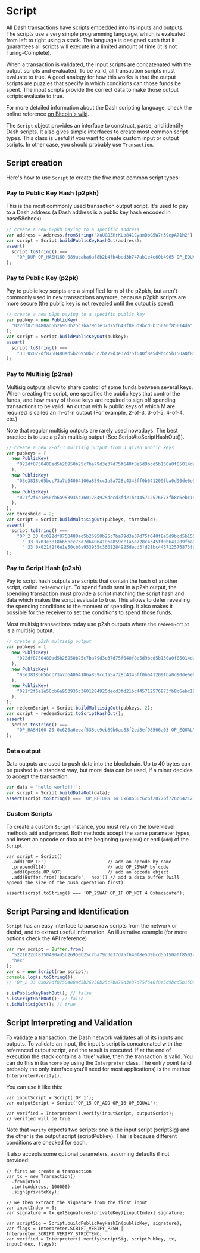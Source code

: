 # Script

All Dash transactions have scripts embedded into its inputs and outputs. The scripts use a very simple programming language, which is evaluated from left to right using a stack. The language is designed such that it guarantees all scripts will execute in a limited amount of time (it is not Turing-Complete).

When a transaction is validated, the input scripts are concatenated with the output scripts and evaluated. To be valid, all transaction scripts must evaluate to true. A good analogy for how this works is that the output scripts are puzzles that specify in which conditions can those funds be spent. The input scripts provide the correct data to make those output scripts evaluate to true.

For more detailed information about the Dash scripting language, check the online reference [on Bitcoin's wiki](https://en.bitcoin.it/wiki/Script).

The `Script` object provides an interface to construct, parse, and identify Dash scripts. It also gives simple interfaces to create most common script types. This class is useful if you want to create custom input or output scripts. In other case, you should probably use `Transaction`.

## Script creation

Here's how to use `Script` to create the five most common script types:

### Pay to Public Key Hash (p2pkh)

This is the most commonly used transaction output script. It's used to pay to a Dash address (a Dash address is a public key hash encoded in base58check)

```javascript
// create a new p2pkh paying to a specific address
var address = Address.fromString("XuUGDZHrKLo841CyamDbG5W7n59epA71h2");
var script = Script.buildPublicKeyHashOut(address);
assert(
  script.toString() ===
    "OP_DUP OP_HASH160 089acaba6af8b2b4fb4bed3b747ab1e4e60b4965 OP_EQUALVERIFY OP_CHECKSIG"
);
```

### Pay to Public Key (p2pk)

Pay to public key scripts are a simplified form of the p2pkh, but aren't commonly used in new transactions anymore, because p2pkh scripts are more secure (the public key is not revealed until the output is spent).

```javascript
// create a new p2pk paying to a specific public key
var pubkey = new PublicKey(
  "022df8750480ad5b26950b25c7ba79d3e37d75f640f8e5d9bcd5b150a0f85014da"
);
var script = Script.buildPublicKeyOut(pubkey);
assert(
  script.toString() ===
    "33 0x022df8750480ad5b26950b25c7ba79d3e37d75f640f8e5d9bcd5b150a0f85014da OP_CHECKSIG"
);
```

### Pay to Multisig (p2ms)

Multisig outputs allow to share control of some funds between several keys. When creating the script, one specifies the public keys that control the funds, and how many of those keys are required to sign off spending transactions to be valid. An output with N public keys of which M are required is called an m-of-n output (For example, 2-of-3, 3-of-5, 4-of-4, etc.)

Note that regular multisig outputs are rarely used nowadays. The best practice is to use a p2sh multisig output (See Script#toScriptHashOut()).

```javascript
// create a new 2-of-3 multisig output from 3 given public keys
var pubkeys = [
  new PublicKey(
    "022df8750480ad5b26950b25c7ba79d3e37d75f640f8e5d9bcd5b150a0f85014da"
  ),
  new PublicKey(
    "03e3818b65bcc73a7d64064106a859cc1a5a728c4345ff0b641209fba0d90de6e9"
  ),
  new PublicKey(
    "021f2f6e1e50cb6a953935c3601284925decd3fd21bc445712576873fb8c6ebc18"
  ),
];
var threshold = 2;
var script = Script.buildMultisigOut(pubkeys, threshold);
assert(
  script.toString() ===
    "OP_2 33 0x022df8750480ad5b26950b25c7ba79d3e37d75f640f8e5d9bcd5b150a0f85014da" +
      " 33 0x03e3818b65bcc73a7d64064106a859cc1a5a728c4345ff0b641209fba0d90de6e9" +
      " 33 0x021f2f6e1e50cb6a953935c3601284925decd3fd21bc445712576873fb8c6ebc18 OP_3 OP_CHECKMULTISIG"
);
```

### Pay to Script Hash (p2sh)

Pay to script hash outputs are scripts that contain the hash of another script, called `redeemScript`. To spend funds sent in a p2sh output, the spending transaction must provide a script matching the script hash and data which makes the script evaluate to true. This allows to defer revealing the spending conditions to the moment of spending. It also makes it possible for the receiver to set the conditions to spend those funds.

Most multisig transactions today use p2sh outputs where the `redeemScript` is a multisig output.

```javascript
// create a p2sh multisig output
var pubkeys = [
  new PublicKey(
    "022df8750480ad5b26950b25c7ba79d3e37d75f640f8e5d9bcd5b150a0f85014da"
  ),
  new PublicKey(
    "03e3818b65bcc73a7d64064106a859cc1a5a728c4345ff0b641209fba0d90de6e9"
  ),
  new PublicKey(
    "021f2f6e1e50cb6a953935c3601284925decd3fd21bc445712576873fb8c6ebc18"
  ),
];
var redeemScript = Script.buildMultisigOut(pubkeys, 2);
var script = redeemScript.toScriptHashOut();
assert(
  script.toString() ===
    "OP_HASH160 20 0x620a6eeaf538ec9eb89b6ae83f2ed8ef98566a03 OP_EQUAL"
);
```

### Data output

Data outputs are used to push data into the blockchain. Up to 40 bytes can be pushed in a standard way, but more data can be used, if a miner decides to accept the transaction.

```javascript
var data = 'hello world!!!';
var script = Script.buildDataOut(data);
assert(script.toString() === 'OP_RETURN 14 0x68656c6c6f20776f726c64212121'
```

### Custom Scripts

To create a custom `Script` instance, you must rely on the lower-level methods `add` and `prepend`. Both methods accept the same parameter types, and insert an opcode or data at the beginning (`prepend`) or end (`add`) of the `Script`.

```
var script = Script()
  .add('OP_IF')                       // add an opcode by name
  .prepend(114)                       // add OP_2SWAP by code
  .add(Opcode.OP_NOT)                 // add an opcode object
  .add(Buffer.from('bacacafe', 'hex')) // add a data buffer (will append the size of the push operation first)

assert(script.toString() === 'OP_2SWAP OP_IF OP_NOT 4 0xbacacafe');
```

## Script Parsing and Identification

`Script` has an easy interface to parse raw scripts from the network or dashd, and to extract useful information. An illustrative example (for more options check the API reference)

```javascript
var raw_script = Buffer.from(
  "5221022df8750480ad5b26950b25c7ba79d3e37d75f640f8e5d9bcd5b150a0f85014da2103e3818b65bcc73a7d64064106a859cc1a5a728c4345ff0b641209fba0d90de6e921021f2f6e1e50cb6a953935c3601284925decd3fd21bc445712576873fb8c6ebc1853ae",
  "hex"
);
var s = new Script(raw_script);
console.log(s.toString());
// 'OP_2 33 0x022df8750480ad5b26950b25c7ba79d3e37d75f640f8e5d9bcd5b150a0f85014da 33 0x03e3818b65bcc73a7d64064106a859cc1a5a728c4345ff0b641209fba0d90de6e9 33 0x021f2f6e1e50cb6a953935c3601284925decd3fd21bc445712576873fb8c6ebc18 OP_3 OP_CHECKMULTISIG'

s.isPublicKeyHashOut(); // false
s.isScriptHashOut(); // false
s.isMultisigOut(); // true
```

## Script Interpreting and Validation

To validate a transaction, the Dash network validates all of its inputs and outputs. To validate an input, the input's script is concatenated with the referenced output script, and the result is executed. If at the end of execution the stack contains a 'true' value, then the transaction is valid. You can do this in `Dashcore` by using the `Interpreter` class. The entry point (and probably the only interface you'll need for most applications) is the method `Interpreter#verify()`.

You can use it like this:

```
var inputScript = Script('OP_1');
var outputScript = Script('OP_15 OP_ADD OP_16 OP_EQUAL');

var verified = Interpreter().verify(inputScript, outputScript);
// verified will be true
```

Note that `verify` expects two scripts: one is the input script (scriptSig) and the other is the output script (scriptPubkey). This is because different conditions are checked for each.

It also accepts some optional parameters, assuming defaults if not provided:

```
// first we create a transaction
var tx = new Transaction()
  .from(utxo)
  .to(toAddress, 100000)
  .sign(privateKey);

// we then extract the signature from the first input
var inputIndex = 0;
var signature = tx.getSignatures(privateKey)[inputIndex].signature;

var scriptSig = Script.buildPublicKeyHashIn(publicKey, signature);
var flags = Interpreter.SCRIPT_VERIFY_P2SH | Interpreter.SCRIPT_VERIFY_STRICTENC;
var verified = Interpreter().verify(scriptSig, scriptPubkey, tx, inputIndex, flags);
```
